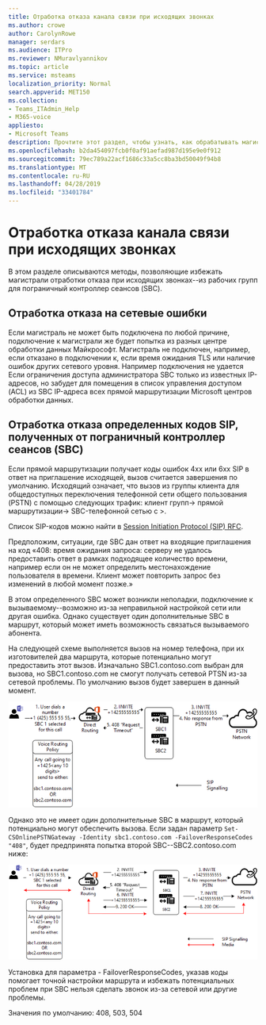 ```yaml
---
title: Отработка отказа канала связи при исходящих звонках
ms.author: crowe
author: CarolynRowe
manager: serdars
ms.audience: ITPro
ms.reviewer: NMuravlyannikov
ms.topic: article
ms.service: msteams
localization_priority: Normal
search.appverid: MET150
ms.collection:
- Teams_ITAdmin_Help
- M365-voice
appliesto:
- Microsoft Teams
description: Прочтите этот раздел, чтобы узнать, как обрабатывать магистрали отработки отказа при исходящих вызовах из рабочих групп для пограничный контроллер сеансов (SBC).
ms.openlocfilehash: b2da454097fcb0f0af91aefad987d195e9e0f912
ms.sourcegitcommit: 79ec789a22acf1686c33a5cc8ba3bd50049f94b8
ms.translationtype: MT
ms.contentlocale: ru-RU
ms.lasthandoff: 04/28/2019
ms.locfileid: "33401784"
---
```

# <a name="trunk-failover-on-outbound-calls"></a>Отработка отказа канала связи при исходящих звонках

В этом разделе описываются методы, позволяющие избежать магистрали отработки отказа при исходящих звонках--из рабочих групп для пограничный контроллер сеансов (SBC).

## <a name="failover-on-network-errors"></a>Отработка отказа на сетевые ошибки

Если магистраль не может быть подключена по любой причине, подключение к магистрали же будет попытка из разных центре обработки данных Майкрософт. Магистраль не подключен, например, если отказано в подключении к, если время ожидания TLS или наличие ошибок других сетевого уровня.
Например подключения не удается Если ограничения доступа администратора SBC только из известных IP-адресов, но забудет для помещения в список управления доступом (ACL) из SBC IP-адреса всех прямой маршрутизации Microsoft центров обработки данных. 

## <a name="failover-of-specific-sip-codes-received-from-the-session-border-controller-sbc"></a>Отработка отказа определенных кодов SIP, полученных от пограничный контроллер сеансов (SBC)

Если прямой маршрутизации получает коды ошибок 4xx или 6xx SIP в ответ на приглашение исходящей, вызов считается завершения по умолчанию. Исходящий означает, что вызов из группы клиента для общедоступных переключения телефонной сети общего пользования (PSTN) с помощью следующих трафик: клиент групп-> прямой маршрутизации-> SBC-телефонной сетью с >.

Список SIP-кодов можно найти в [Session Initiation Protocol (SIP) RFC](https://tools.ietf.org/html/rfc3261).

Предположим, ситуации, где SBC дан ответ на входящие приглашения на код «408: время ожидания запроса: серверу не удалось предоставить ответ в рамках подходящее количество времени, например если он не может определить местонахождение пользователя в времени. Клиент может повторить запрос без изменений в любой момент позже.»

В этом определенного SBC может возникли неполадки, подключение к вызываемому--возможно из-за неправильной настройкой сети или другая ошибка. Однако существует один дополнительные SBC в маршрут, который может иметь возможность связаться вызываемого абонента.

На следующей схеме выполняется вызов на номер телефона, при их изготовителей два маршрута, которые потенциально могут предоставить этот вызов. Изначально SBC1.contoso.com выбран для вызова, но SBC1.contoso.com не смогут получать сетевой PTSN из-за сетевой проблемы.
По умолчанию вызов будет завершен в данный момент. 
 
![Показывает SBC не удается подключиться к ТСОП из-за сетевой проблемы](media/direct-routing-failover-response-codes1.png)

Однако это не имеет один дополнительные SBC в маршрут, который потенциально могут обеспечить вызова.
Если задан параметр `Set-CSOnlinePSTNGateway -Identity sbc1.contoso.com -FailoverResponseCodes "408"`, будет предпринята попытка второй SBC--SBC2.contoso.com ниже:

![Показывает маршрутизации для второй SBC](media/direct-routing-failover-response-codes2.png)

Установка для параметра - FailoverResponseCodes, указав коды помогает точной настройки маршрута и избежать потенциальных проблем при SBC нельзя сделать звонок из-за сетевой или другие проблемы.

Значения по умолчанию: 408, 503, 504

